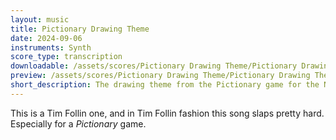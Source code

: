 ```yaml
---
layout: music
title: Pictionary Drawing Theme
date: 2024-09-06
instruments: Synth
score_type: transcription
downloadable: /assets/scores/Pictionary Drawing Theme/Pictionary Drawing Theme.pdf
preview: /assets/scores/Pictionary Drawing Theme/Pictionary Drawing Theme.mp3
short_description: The drawing theme from the Pictionary game for the NES
---
```


This is a Tim Follin one, and in Tim Follin fashion this song slaps pretty hard.
Especially for a _Pictionary_ game.